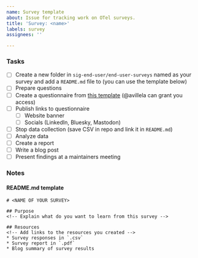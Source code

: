 ```yaml
---
name: Survey template
about: Issue for tracking work on OTel surveys. 
title: 'Survey: <name>'
labels: survey
assignees: ''

---
```

<!-- Please remember to change the title of this issue – change <name> to the name of your survey. -->

### Tasks
- [ ] Create a new folder in `sig-end-user/end-user-surveys` named as your survey and add a `README.md` file to (you can use the template below)
- [ ] Prepare questions
- [ ] Create a questionnaire from [this template](https://docs.google.com/forms/d/1NsOBVcajq3tm4wDrZTt-5bEG5pR3YfK2yccFGVqVzWI/edit) (@avillela can grant you access)
- [ ] Publish links to questionnaire
   - [ ] Website banner
   - [ ] Socials (LinkedIn, Bluesky, Mastodon)
- [ ] Stop data collection (save CSV in repo and link it in `README.md`)
- [ ] Analyze data
- [ ] Create a report
- [ ] Write a blog post
- [ ] Present findings at a maintainers meeting

### Notes
#### README.md template
```
# <NAME OF YOUR SURVEY>

## Purpose
<!-- Explain what do you want to learn from this survey -->

## Resources
<!-- Add links to the resources you created -->
* Survey responses in `.csv`
* Survey report in `.pdf`
* Blog summary of survey results
```